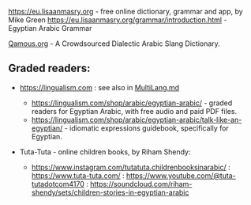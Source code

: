 

https://eu.lisaanmasry.org - free online dictionary, grammar and app, by Mike Green
https://eu.lisaanmasry.org/grammar/introduction.html - Egyptian Arabic Grammar

[Qamous.org](https://qamous.org) - A Crowdsourced Dialectic Arabic Slang Dictionary.

## Graded readers:
 * https://lingualism.com : see also in [MultiLang.md](MultiLang.md)
   * https://lingualism.com/shop/arabic/egyptian-arabic/ - graded readers for Egyptian Arabic, with free audio and paid PDF files.
   * https://lingualism.com/shop/arabic/egyptian-arabic/talk-like-an-egyptian/ - idiomatic expressions guidebook, specifically for Egyptian.


* Tuta-Tuta - online children books, by Riham Shendy:
  * https://www.instagram.com/tutatuta.childrenbooksinarabic/ : https://www.tuta-tuta.com/ : https://www.youtube.com/@tuta-tutadotcom4170 : https://soundcloud.com/riham-shendy/sets/children-stories-in-egyptian-arabic


